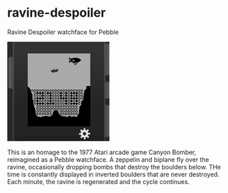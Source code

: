# ravine-despoiler
Ravine Despoiler watchface for Pebble

![Screenshot](screenshot.png)

This is an homage to the 1977 Atari arcade game Canyon Bomber, reimagined
as a Pebble watchface.  A zeppelin and biplane fly over the ravine, occasionally
dropping bombs that destroy the boulders below.  THe time is constantly displayed
in inverted boulders that are never destroyed.  Each minute, the ravine is
regenerated and the cycle continues.